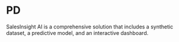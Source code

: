# PD
SalesInsight AI is a comprehensive solution that includes a synthetic dataset, a predictive model, and an interactive dashboard. 
